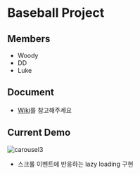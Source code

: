 # Baseball Project

## Members

- Woody
- DD
- Luke

## Document

- [Wiki](https://github.com/codesqurd-master-DD/baseball/wiki)를 참고해주세요


## Current Demo

![carousel3](https://user-images.githubusercontent.com/41738385/117398846-26de5100-af3a-11eb-8d0a-5006cb7ad9a0.gif)

- 스크롤 이벤트에 반응하는 lazy loading 구현

